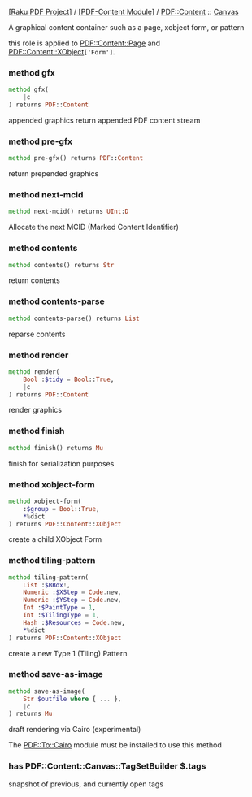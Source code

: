 [[Raku PDF Project]](https://pdf-raku.github.io)
 / [[PDF-Content Module]](https://pdf-raku.github.io/PDF-Content-raku)
 / [PDF::Content](https://pdf-raku.github.io/PDF-Content-raku/PDF/Content)
 :: [Canvas](https://pdf-raku.github.io/PDF-Content-raku/PDF/Content/Canvas)



A graphical content container such as a page, xobject form, or pattern

this role is applied to [PDF::Content::Page](https://pdf-raku.github.io/PDF-Content-raku/PDF/Content/Page) and [PDF::Content::XObject](https://pdf-raku.github.io/PDF-Content-raku/PDF/Content/XObject)`['Form']`.

### method gfx

```raku
method gfx(
    |c
) returns PDF::Content
```

appended graphics return appended PDF content stream

### method pre-gfx

```raku
method pre-gfx() returns PDF::Content
```

return prepended graphics

### method next-mcid

```raku
method next-mcid() returns UInt:D
```

Allocate the next MCID (Marked Content Identifier)

### method contents

```raku
method contents() returns Str
```

return contents

### method contents-parse

```raku
method contents-parse() returns List
```

reparse contents

### method render

```raku
method render(
    Bool :$tidy = Bool::True,
    |c
) returns PDF::Content
```

render graphics

### method finish

```raku
method finish() returns Mu
```

finish for serialization purposes

### method xobject-form

```raku
method xobject-form(
    :$group = Bool::True,
    *%dict
) returns PDF::Content::XObject
```

create a child XObject Form

### method tiling-pattern

```raku
method tiling-pattern(
    List :$BBox!,
    Numeric :$XStep = Code.new,
    Numeric :$YStep = Code.new,
    Int :$PaintType = 1,
    Int :$TilingType = 1,
    Hash :$Resources = Code.new,
    *%dict
) returns PDF::Content::XObject
```

create a new Type 1 (Tiling) Pattern

### method save-as-image

```raku
method save-as-image(
    Str $outfile where { ... },
    |c
) returns Mu
```

draft rendering via Cairo (experimental)

The [PDF::To::Cairo](https://pdf-raku.github.io/PDF-Class-raku) module must be installed to use this method

### has PDF::Content::Canvas::TagSetBuilder $.tags

snapshot of previous, and currently open tags

